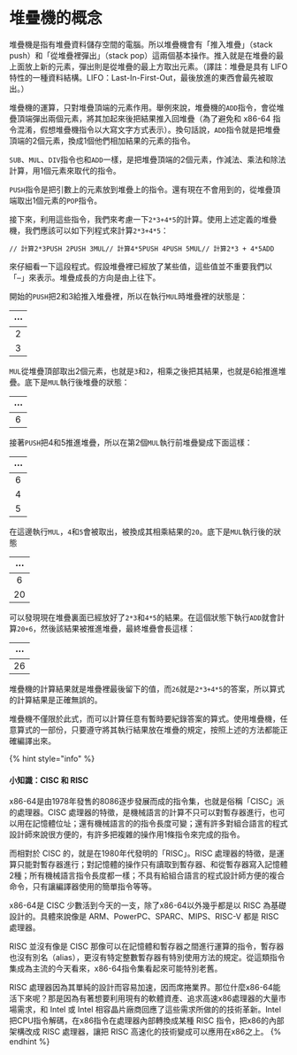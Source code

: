 # 堆疊機的概念

堆疊機是指有堆疊資料儲存空間的電腦。所以堆疊機會有「推入堆疊」（stack push）和「從堆疊裡彈出」（stack pop）這兩個基本操作。推入就是在堆疊的最上面放上新的元素，彈出則是從堆疊的最上方取出元素。（譯註：堆疊是具有 LIFO 特性的一種資料結構。LIFO：Last-In-First-Out，最後放進的東西會最先被取出。）

堆疊機的運算，只對堆疊頂端的元素作用。舉例來說，堆疊機的`ADD`指令，會從堆疊頂端彈出兩個元素，將其加起來後把結果推入回堆疊（為了避免和 x86-64 指令混淆，假想堆疊機指令以大寫文字方式表示）。換句話說，`ADD`指令就是把堆疊頂端的2個元素，換成1個他們相加結果的元素的指令。

`SUB`、`MUL`、`DIV`指令也和`ADD`一樣，是把堆疊頂端的2個元素，作減法、乘法和除法計算，用1個元素來取代的指令。

`PUSH`指令是把引數上的元素放到堆疊上的指令。還有現在不會用到的，從堆疊頂端取出1個元素的`POP`指令。

接下來，利用這些指令，我們來考慮一下`2*3+4*5`的計算。使用上述定義的堆疊機，我們應該可以如下列程式來計算`2*3+4*5`：

```text
// 計算2*3PUSH 2PUSH 3MUL// 計算4*5PUSH 4PUSH 5MUL// 計算2*3 + 4*5ADD
```

來仔細看一下這段程式。假設堆疊裡已經放了某些值，這些值並不重要我們以「`⋯`」來表示。堆疊成長的方向是由上往下。

開始的`PUSH`把2和3給推入堆疊裡，所以在執行`MUL`時堆疊裡的狀態是：

| ⋯ |
| :---: |
| 2 |
| 3 |

`MUL`從堆疊頂部取出2個元素，也就是`3`和`2`，相乘之後把其結果，也就是6給推進堆疊。底下是`MUL`執行後堆疊的狀態：

| ⋯ |
| :---: |
| 6 |

接著`PUSH`把4和5推進堆疊，所以在第2個`MUL`執行前堆疊變成下面這樣：

| ⋯ |
| :---: |
| 6 |
| 4 |
| 5 |

在這邊執行`MUL`，`4`和`5`會被取出，被換成其相乘結果的`20`。底下是`MUL`執行後的狀態

| ⋯ |
| :---: |
| 6 |
| 20 |

可以發現現在堆疊裏面已經放好了`2*3`和`4*5`的結果。在這個狀態下執行`ADD`就會計算`20+6`，然後該結果被推進堆疊，最終堆疊會長這樣：

| ⋯ |
| :---: |
| 26 |

堆疊機的計算結果就是堆疊裡最後留下的值，而`26`就是`2*3+4*5`的答案，所以算式的計算結果是正確無誤的。

堆疊機不僅限於此式，而可以計算任意有暫時要紀錄答案的算式。使用堆疊機，任意算式的一部份，只要遵守將其執行結果放在堆疊的規定，按照上述的方法都能正確編譯出來。

{% hint style="info" %}
#### 小知識：CISC 和 RISC

x86-64是由1978年發售的8086逐步發展而成的指令集，也就是俗稱「CISC」派的處理器。CISC 處理器的特徵，是機械語言的計算不只可以對暫存器進行，也可以用在記憶體位址；還有機械語言的的指令長度可變；還有許多對組合語言的程式設計師來說很方便的，有許多把複雜的操作用1條指令來完成的指令。

而相對於 CISC 的，就是在1980年代發明的「RISC」。RISC 處理器的特徵，是運算只能對暫存器進行；對記憶體的操作只有讀取到暫存器、和從暫存器寫入記憶體2種；所有機械語言指令長度都一樣；不具有給組合語言的程式設計師方便的複合命令，只有讓編譯器使用的簡單指令等等。

x86-64是 CISC 少數活到今天的一支，除了x86-64以外幾乎都是以 RISC 為基礎設計的。具體來說像是 ARM、PowerPC、SPARC、MIPS、RISC-V 都是 RISC 處理器。

RISC 並沒有像是 CISC 那像可以在記憶體和暫存器之間進行運算的指令，暫存器也沒有別名（alias），更沒有特定整數暫存器有特別使用方法的規定。從這類指令集成為主流的今天看來，x86-64指令集看起來可能特別老舊。

RISC 處理器因為其單純的設計而容易加速，因而席捲業界。那位什麼x86-64能活下來呢？那是因為有著想要利用現有的軟體資產、追求高速x86處理器的大量市場需求，和 Intel 或 Intel 相容晶片廠商回應了這些需求所做的的技術革新。Intel 把CPU指令解碼，在x86指令在處理器內部轉換成某種 RISC 指令，把x86的內部架構改成 RISC 處理器，讓把 RISC 高速化的技術變成可以應用在x86之上。
{% endhint %}

